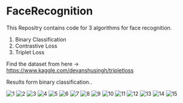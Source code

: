 # FaceRecognition

This Repositry contains code for 3 algorithms for face recognition.
1. Binary Classification 
2. Contrastive Loss
3. Triplet Loss

Find the dataset from here -> https://www.kaggle.com/devanshusingh/tripletloss

Results form binary classification..

![1](https://user-images.githubusercontent.com/75822824/147562933-6cd167f5-a041-48eb-9ed8-3b227b637907.png)
![2](https://user-images.githubusercontent.com/75822824/147562936-4b7b993d-3152-477b-800e-05067e1cdbef.png)
![3](https://user-images.githubusercontent.com/75822824/147562937-11e94682-4d7d-4fbd-9ee8-5562aeb43da8.png)
![4](https://user-images.githubusercontent.com/75822824/147562942-1ac5e115-facd-4d1d-85d3-821a0f3976df.png)
![5](https://user-images.githubusercontent.com/75822824/147562948-8a71caf6-3b95-49e1-bb75-ffb53dc9ee80.png)
![6](https://user-images.githubusercontent.com/75822824/147562952-71bee35e-2af5-4490-8f39-96ac6aac1684.png)
![7](https://user-images.githubusercontent.com/75822824/147562954-86b4ae85-57b2-4f7e-bccc-03b715bf94b9.png)
![8](https://user-images.githubusercontent.com/75822824/147562958-68e701c2-ba24-42e1-95bd-afefd22e94d1.png)
![9](https://user-images.githubusercontent.com/75822824/147562960-7d3511cf-411a-4576-ae31-5ea4e8a71d89.png)
![10](https://user-images.githubusercontent.com/75822824/147562967-6eaaf6e1-06d2-4a46-a9ed-71081f5cffb7.png)
![11](https://user-images.githubusercontent.com/75822824/147562977-e54f79d3-995a-461a-bfbc-fe0b047f107d.png)
![12](https://user-images.githubusercontent.com/75822824/147562980-dac9c2a2-18bb-4982-97f8-e8983c2ad26e.png)
![13](https://user-images.githubusercontent.com/75822824/147562984-c1d66fa2-4ad8-4e2a-a016-ba59b20a4dd9.png)
![14](https://user-images.githubusercontent.com/75822824/147562987-e2b5228c-b744-4634-8d90-e1c478234c2e.png)
![15](https://user-images.githubusercontent.com/75822824/147562988-ea762e74-d967-4716-93ca-4b641fcf5673.png)

